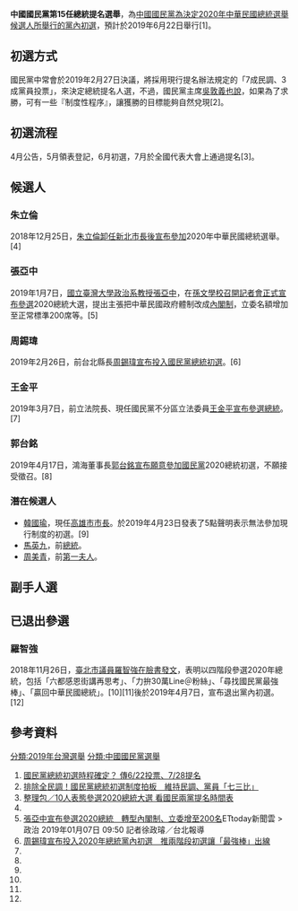 **中國國民黨第15任總統提名選舉**，為[中國國民黨為決定](../Page/中國國民黨.md "wikilink")[2020年中華民國總統選舉候選人所舉行的黨內](https://zh.wikipedia.org/wiki/2020年中華民國總統選舉 "wikilink")[初選](../Page/初選.md "wikilink")，預計於2019年6月22日舉行\[1\]。

## 初選方式

國民黨中常會於2019年2月27日決議，將採用現行提名辦法規定的「7成民調、3成黨員投票」，來決定總統提名人選，不過，國民黨主席[吳敦義也說](https://zh.wikipedia.org/wiki/吳敦義 "wikilink")，如果為了求勝，可有一些『制度性程序』，讓獲勝的目標能夠自然兌現\[2\]。

## 初選流程

4月公告，5月領表登記，6月初選，7月於全國代表大會上通過提名\[3\]。

## 候選人

### 朱立倫

2018年12月25日，[朱立倫卸任](../Page/朱立倫.md "wikilink")[新北市長後宣布參加](https://zh.wikipedia.org/wiki/新北市長 "wikilink")2020年中華民國總統選舉。\[4\]

### 張亞中

2019年1月7日，[國立臺灣大學政治系教授](../Page/國立臺灣大學.md "wikilink")[張亞中](https://zh.wikipedia.org/wiki/張亞中 "wikilink")，在[孫文學校召開記者會正式宣布參選](../Page/孫文學校.md "wikilink")2020總統大選，提出主張把中華民國政府體制改成[內閣制](https://zh.wikipedia.org/wiki/內閣制 "wikilink")，立委名額增加至正常標準200席等。\[5\]

### 周錫瑋

2019年2月26日，前台北縣長[周錫瑋宣布投入國民黨總統初選](../Page/周錫瑋.md "wikilink")。\[6\]

### 王金平

2019年3月7日，前立法院長、現任國民黨不分區立法委員[王金平宣布參選總統](../Page/王金平.md "wikilink")。\[7\]

### 郭台銘

2019年4月17日，鴻海董事長[郭台銘宣布願意參加國民黨](../Page/郭台銘.md "wikilink")2020總統初選，不願接受徵召。\[8\]

### 潛在候選人

  - [韓國瑜](../Page/韓國瑜.md "wikilink")，現任[高雄市市長](https://zh.wikipedia.org/wiki/高雄市市長 "wikilink")。於2019年4月23日發表了5點聲明表示無法參加現行制度的初選。\[9\]
  - [馬英九](../Page/馬英九.md "wikilink")，前[總統](../Page/總統.md "wikilink")。
  - [周美青](../Page/周美青.md "wikilink")，前[第一夫人](../Page/第一夫人.md "wikilink")。

## 副手人選

## 已退出參選

### 羅智強

2018年11月26日，[臺北市議員](https://zh.wikipedia.org/wiki/臺北市議員 "wikilink")[羅智強在臉書發文](../Page/羅智強.md "wikilink")，表明以四階段參選2020年總統，包括「六都感恩街講再思考」、「力拚30萬Line＠粉絲」、「尋找國民黨最強棒」、「贏回中華民國總統」。\[10\]\[11\]後於2019年4月7日，宣布退出黨內初選。\[12\]

## 參考資料

[分類:2019年台灣選舉](https://zh.wikipedia.org/wiki/分類:2019年台灣選舉 "wikilink")
[分類:中國國民黨選舉](https://zh.wikipedia.org/wiki/分類:中國國民黨選舉 "wikilink")

1.  [國民黨總統初選時程確定？
    傳6/22投票、7/28提名](https://newtalk.tw/news/view/2019-03-23/223894)
2.  [排除全民調！國民黨總統初選制度拍板　維持民調、黨員「七三比」](https://www.storm.mg/article/1002428?srcid=gAAAAABcvceQNPfWtumibU27cUk2o5G8U1wi7j_hDU6mTIvQHx2D1twlDkT-QE7PwE_JAvvqpsMANyrTedYZaeP8SHANnIoaCtO1G4z4yangHaEn0gYbyJA%253D)
3.  [整理包／10人表態參選2020總統大選
    看國民兩黨提名時間表](https://udn.com/news/story/12653/3692510)
4.
5.  [張亞中宣布參選2020總統　轉型內閣制、立委增至200名](https://www.ettoday.net/news/20190107/1349835.htm)ETtoday新聞雲
    \> 政治 2019年01月07日 09:50 記者徐政璿／台北報導
6.  [周錫瑋宣布投入2020年總統黨內初選　推兩階段初選讓「最強棒」出線](https://www.storm.mg/article/995525)
7.
8.
9.
10.
11.
12.